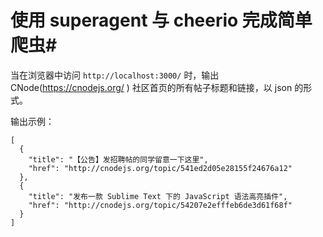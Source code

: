 # 使用 superagent 与 cheerio 完成简单爬虫#
当在浏览器中访问 ``http://localhost:3000/`` 时，输出 CNode(https://cnodejs.org/ ) 社区首页的所有帖子标题和链接，以 json 的形式。

输出示例：
```
[
  {
    "title": "【公告】发招聘帖的同学留意一下这里",
    "href": "http://cnodejs.org/topic/541ed2d05e28155f24676a12"
  },
  {
    "title": "发布一款 Sublime Text 下的 JavaScript 语法高亮插件",
    "href": "http://cnodejs.org/topic/54207e2efffeb6de3d61f68f"
  }
]
```

